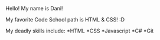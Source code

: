 Hello! My name is Dani!

My favorite Code School path is HTML & CSS! :D

My deadly skills include:
*HTML
*CSS
*Javascript
*C#
*Git